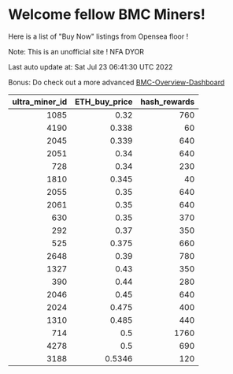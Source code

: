 # Welcome fellow BMC Miners!
Here is a list of "Buy Now" listings from Opensea floor !

Note: This is an unofficial site ! NFA DYOR

Last auto update at: Sat Jul 23 06:41:30 UTC 2022

Bonus: Do check out a more advanced [BMC-Overview-Dashboard](https://dune.com/defifunk/BMC-Overview-Dashboard)


|   ultra_miner_id |   ETH_buy_price |   hash_rewards |
|-----------------:|----------------:|---------------:|
|             1085 |          0.32   |            760 |
|             4190 |          0.338  |             60 |
|             2045 |          0.339  |            640 |
|             2051 |          0.34   |            640 |
|              728 |          0.34   |            230 |
|             1810 |          0.345  |             40 |
|             2055 |          0.35   |            640 |
|             2061 |          0.35   |            640 |
|              630 |          0.35   |            370 |
|              292 |          0.37   |            350 |
|              525 |          0.375  |            660 |
|             2648 |          0.39   |            780 |
|             1327 |          0.43   |            350 |
|              390 |          0.44   |            280 |
|             2046 |          0.45   |            640 |
|             2024 |          0.475  |            400 |
|             1310 |          0.485  |            440 |
|              714 |          0.5    |           1760 |
|             4278 |          0.5    |            690 |
|             3188 |          0.5346 |            120 |
